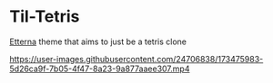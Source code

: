 # Til-Tetris

[Etterna](https://github.com/etternagame/etterna/) theme that aims to just be a tetris clone



https://user-images.githubusercontent.com/24706838/173475983-5d26ca9f-7b05-4f47-8a23-9a877aaee307.mp4

